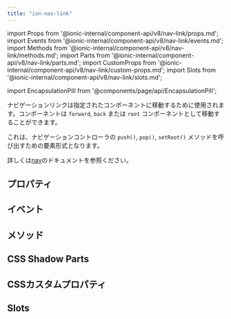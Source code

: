 ```yaml
---
title: "ion-nav-link"
---
```

import Props from '@ionic-internal/component-api/v8/nav-link/props.md';
import Events from '@ionic-internal/component-api/v8/nav-link/events.md';
import Methods from '@ionic-internal/component-api/v8/nav-link/methods.md';
import Parts from '@ionic-internal/component-api/v8/nav-link/parts.md';
import CustomProps from '@ionic-internal/component-api/v8/nav-link/custom-props.md';
import Slots from '@ionic-internal/component-api/v8/nav-link/slots.md';

<head>
  <title>ion-nav-link: Navigation Links to a Specified Component</title>
  <meta name="description" content="ナビゲーションリンクは、指定されたコンポーネントにナビゲートします。これは、push(), pop(), setRoot() メソッドを呼び出すための要素形式です。ion-nav-linkの詳細については、こちらをご覧ください。" />
</head>

import EncapsulationPill from '@components/page/api/EncapsulationPill';


ナビゲーションリンクは指定されたコンポーネントに移動するために使用されます。コンポーネントは `forward`, `back` または `root` コンポーネントとして移動することができます。

これは、ナビゲーションコントローラの `push()`, `pop()`, `setRoot()` メソッドを呼び出すための要素形式となります。

詳しくは[nav](./nav#using-navlink)のドキュメントを参照ください。


## プロパティ
<Props />

## イベント
<Events />

## メソッド
<Methods />

## CSS Shadow Parts
<Parts />

## CSSカスタムプロパティ
<CustomProps />

## Slots
<Slots />
